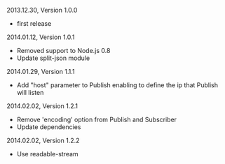 2013.12.30, Version 1.0.0

* first release


2014.01.12, Version 1.0.1

* Removed support to Node.js 0.8
* Update split-json module


2014.01.29, Version 1.1.1

* Add "host" parameter to Publish enabling to define the ip that Publish will listen

2014.02.02, Version 1.2.1

* Remove 'encoding' option from Publish and Subscriber
* Update dependencies


2014.02.02, Version 1.2.2

* Use readable-stream
